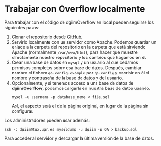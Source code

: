 # Trabajar con Overflow localmente

Para trabajar con el código de dgiimOverflow en local pueden seguirse los 
siguientes pasos:

1. Clonar el repositorio desde [GitHub](https://github.com/dgiim/overflow).
2. Servirlo localmente con un servidor como Apache. Podemos guardar un enlace a la carpeta 
   del repositorio en la carpeta que está sirviendo Apache (normalmente `/var/www/html`), 
   para hacer que muestre directamente nuestro repositorio y los cambios que hagamos en él.
3. Crear una base de datos en `mysql` y un usuario al que cedamos permisos completos sobre 
   esa base de datos. Después, cambiar nombre el fichero `qa-config-example` por `qa-config` y 
   escribir en él el nombre y contraseña de la base de datos y del usuario.
4. Opcionalmente, y si tenemos acceso a una base de datos de **dgiimOverflow**, podemos
   cargarla en nuestra base de datos usando:  
   ```
   mysql -u username -p database_name < file.sql
   ```  
   Así, el aspecto será el de la página original, en lugar de la página sin configurar.
   
Los administradores pueden usar además:  
```
ssh -C dgiim@tux.ugr.es mysqldump -u dgiim -p QA > backup.sql
```
Para acceder al servidor y descargar la última versión de la base de datos.

